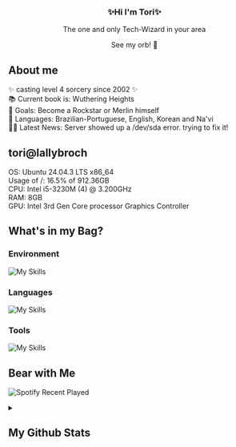 <h3 align="center">✨Hi I'm Tori✨</h3>
<p align="center">The one and only Tech-Wizard in your area</p>
<p align="center">See my orb! 🔮</p>


## About me

<p>
  ✨ casting level 4 sorcery since 2002 ✨ 
  <br>📚 Current book is: Wuthering Heights
  <br>🎯 Goals: Become a Rockstar or Merlin himself
  <br>🎲 Languages: Brazilian-Portuguese, English, Korean and Na'vi
  <br>🧙‍♀️ Latest News: Server showed up a /dev/sda error. trying to fix it!
</p>

## tori@lallybroch
OS: Ubuntu 24.04.3 LTS x86_64 <br>
Usage of /: 16.5% of 912.36GB <br>
CPU: Intel i5-3230M (4) @ 3.200GHz <br>
RAM: 8GB <br>
GPU: Intel 3rd Gen Core processor Graphics Controller

## What's in my Bag?

### Environment

![My Skills](https://go-skill-icons.vercel.app/api/icons?i=fedora,vscode,firefox,ubuntu,systemd,tailscale&perline=7)

### Languages

![My Skills](https://go-skill-icons.vercel.app/api/icons?i=php,html,css,js,mysql,python&perline=7)

### Tools

![My Skills](https://go-skill-icons.vercel.app/api/icons?i=discord,github,git,blender,obsidian,canva,ps,notion&perline=6)


## Bear with Me

![Spotify Recent Played](https://spotify-recently-played-readme.vercel.app/api?user=wew9qnv8srmvf8ddrkupui4pq)

 
<details>
    <summary><h2>My Github Stats</h2></summary>
    <figure>
        <img src="https://github-readme-stats.vercel.app/api?username=torigabrielle&hide_border=true&theme=transparent" />
        <img src="https://github-readme-stats.vercel.app/api/top-langs/?username=torigabrielle&langs_count=8&layout=compact&hide_border=true&theme=transparent" />
    </figure>
</details>
